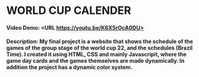 # WORLD CUP CALENDER

#### Video Demo: <URL https://youtu.be/K6X5rOcA0DU>

#### Description: My final project is a website that shows the schedule of the games of the group stage of the world cup 22, and the schedules (Brazil Time). I created it using HTML, CSS and mainly Javascripit, where the game day cards and the games themselves are made dynamically. In addition the project has a dynamic color system.
